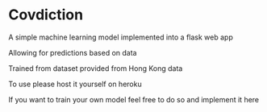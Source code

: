 # Covdiction 
A simple machine learning model implemented into a flask web app

Allowing for predictions based on data

Trained from dataset provided from Hong Kong data

To use please host it yourself on heroku

If you want to train your own model feel free to do so and implement it here
